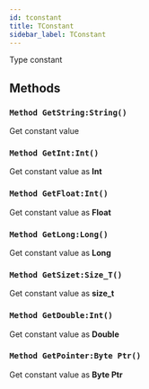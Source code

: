 ```yaml
---
id: tconstant
title: TConstant
sidebar_label: TConstant
---
```


Type constant


## Methods

### `Method GetString:String()`

Get constant value


### `Method GetInt:Int()`

Get constant value as <b>Int</b>


### `Method GetFloat:Int()`

Get constant value as <b>Float</b>


### `Method GetLong:Long()`

Get constant value as <b>Long</b>


### `Method GetSizet:Size_T()`

Get constant value as <b>size_t</b>


### `Method GetDouble:Int()`

Get constant value as <b>Double</b>


### `Method GetPointer:Byte Ptr()`

Get constant value as <b>Byte Ptr</b>


